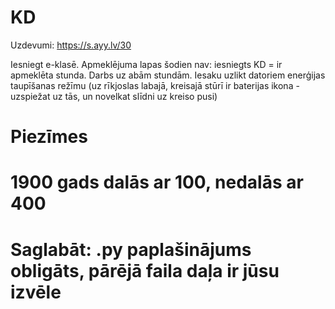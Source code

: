 # KD

Uzdevumi:
https://s.ayy.lv/30

Iesniegt e-klasē.
Apmeklējuma lapas šodien nav: iesniegts KD = ir apmeklēta stunda.
Darbs uz abām stundām.
Iesaku uzlikt datoriem enerģijas taupīšanas režīmu (uz rīkjoslas labajā, kreisajā stūrī ir baterijas ikona - uzspiežat uz tās, un novelkat slīdni uz kreiso pusi)

# Piezīmes
# 1900 gads dalās ar 100, nedalās ar 400
# Saglabāt: .py paplašinājums obligāts, pārējā faila daļa ir jūsu izvēle